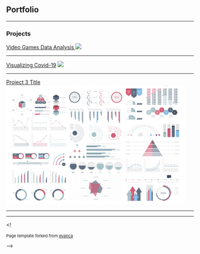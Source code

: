 ## Portfolio

---

### Projects

[Video Games Data Analysis ](/VideoGamesDataAnalysis.html/)
<img src="images/video.avif?raw=true"/>

---
[Visualizing Covid-19](/VisualizingCovid19.html/)
<img src="images/covid.avif?raw=true"/>

---
[Project 3 Title](http://example.com/)
<img src="images/dummy_thumbnail.jpg?raw=true"/>

---




---
<!<p style="font-size:11px">Page template forked from <a href="https://github.com/evanca/quick-portfolio">evanca</a></p> -->
<!-- Remove above link if you don't want to attibute -->
